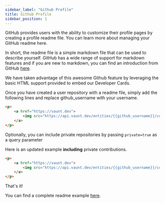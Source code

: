 ```yaml
---
sidebar_label: "Github Profile"
title: Github Profile
sidebar_position: 1
---
```


GitHub provides users with the ability to customize their profile pages by creating a profile readme file. You can learn more about managing your GitHub readme here.

In short, the readme file is a simple markdown file that can be used to describe yourself. GitHub has a wide range of support for markdown features and if you are new to markdown, you can find an introduction from GitHub [here](https://docs.github.com/en/account-and-profile/setting-up-and-managing-your-github-profile/customizing-your-profile/managing-your-profile-readme).

We have taken advantage of this awesome Github feature by leveraging the basic HTML support provided to embed our Developer Cards.

Once you have created a user repository with a readme file, simply add the following lines and replace github_username with your username.

```html
<p>
    <a href="https://vaunt.dev">
        <img src="https://api.vaunt.dev/entities/{{github_username}}/contributions?format=svg" width="350" title="Includes public contributions"/>
    </a>
</p>
```

Optionally, you can include private repositories by passing `private=true` as a query parameter

Here is an updated example **including** private contributions. 

```html
<p>
    <a href="https://vaunt.dev">
        <img src="https://api.vaunt.dev/entities/{{github_username}}/contributions?format=svg&private=true" width="350" title="Includes public and private contributions" />
    </a>
</p>
```

That's it!

You can find a complete readme example [here](https://github.com/jeff1010322/jeff1010322/blob/main/README.md).